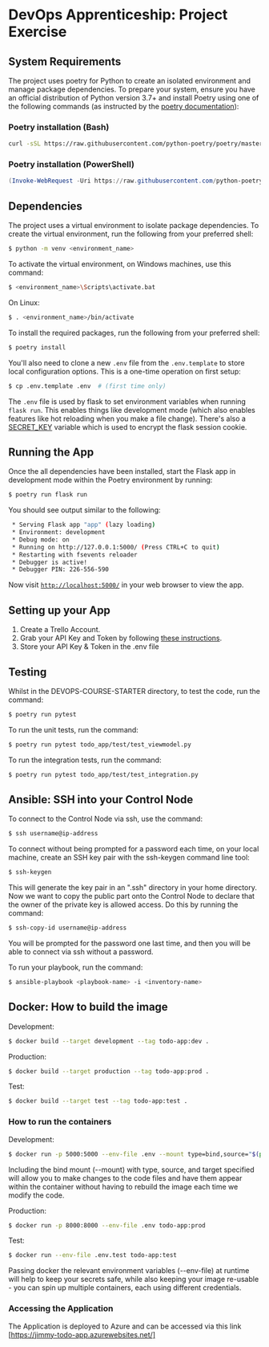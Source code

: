# DevOps Apprenticeship: Project Exercise

## System Requirements

The project uses poetry for Python to create an isolated environment and manage package dependencies. To prepare your system, ensure you have an official distribution of Python version 3.7+ and install Poetry using one of the following commands (as instructed by the [poetry documentation](https://python-poetry.org/docs/#system-requirements)):

### Poetry installation (Bash)

```bash
curl -sSL https://raw.githubusercontent.com/python-poetry/poetry/master/install-poetry.py | python -
```

### Poetry installation (PowerShell)

```powershell
(Invoke-WebRequest -Uri https://raw.githubusercontent.com/python-poetry/poetry/master/install-poetry.py -UseBasicParsing).Content | python -
```

## Dependencies

The project uses a virtual environment to isolate package dependencies. To create the virtual environment, run the following from your preferred shell:

```bash
$ python -m venv <environment_name>
```

To activate the virtual environment, on Windows machines, use this command:

```bash
$ <environment_name>\Scripts\activate.bat
```

On Linux:

```bash
$ . <environment_name>/bin/activate
```

To install the required packages, run the following from your preferred shell:

```bash
$ poetry install
```

You'll also need to clone a new `.env` file from the `.env.template` to store local configuration options. This is a one-time operation on first setup:

```bash
$ cp .env.template .env  # (first time only)
```

The `.env` file is used by flask to set environment variables when running `flask run`. This enables things like development mode (which also enables features like hot reloading when you make a file change). There's also a [SECRET_KEY](https://flask.palletsprojects.com/en/1.1.x/config/#SECRET_KEY) variable which is used to encrypt the flask session cookie.

## Running the App

Once the all dependencies have been installed, start the Flask app in development mode within the Poetry environment by running:
```bash
$ poetry run flask run
```

You should see output similar to the following:
```bash
 * Serving Flask app "app" (lazy loading)
 * Environment: development
 * Debug mode: on
 * Running on http://127.0.0.1:5000/ (Press CTRL+C to quit)
 * Restarting with fsevents reloader
 * Debugger is active!
 * Debugger PIN: 226-556-590
```
Now visit [`http://localhost:5000/`](http://localhost:5000/) in your web browser to view the app.

## Setting up your App

1. Create a Trello Account.
2. Grab your API Key and Token by following [these instructions](https://trello.com/app-key).
3. Store your API Key & Token in the .env file

## Testing 

Whilst in the DEVOPS-COURSE-STARTER directory, to test the code, run the command:
```bash
$ poetry run pytest
```

To run the unit tests, run the command:
```bash
$ poetry run pytest todo_app/test/test_viewmodel.py
```

To run the integration tests, run the command:
```bash
$ poetry run pytest todo_app/test/test_integration.py
```

## Ansible: SSH into your Control Node

To connect to the Control Node via ssh, use the command:
```bash
$ ssh username@ip-address
```

To connect without being prompted for a password each time, on your local machine, create an SSH key pair with the ssh-keygen command line tool:
```bash
$ ssh-keygen
```

This will generate the key pair in an ".ssh" directory in your home directory. Now we want to copy the public part onto the Control Node to declare that the owner of the private key is allowed access. Do this by running the command:
```bash
$ ssh-copy-id username@ip-address
```

You will be prompted for the password one last time, and then you will be able to connect via ssh without a password.

To run your playbook, run the command: 
```bash
$ ansible-playbook <playbook-name> -i <inventory-name>
```
## Docker: How to build the image

Development:
```bash
$ docker build --target development --tag todo-app:dev .
```

Production:
```bash
$ docker build --target production --tag todo-app:prod .
```

Test:
```bash
$ docker build --target test --tag todo-app:test .
```

### How to run the containers

Development:
```bash
$ docker run -p 5000:5000 --env-file .env --mount type=bind,source="$(pwd)"/todo_app,target=/app/todo_app todo-app:dev
```

Including the bind mount (--mount) with type, source, and target specified will allow you to make changes to the code files and have them appear within the container without having to rebuild the image each time we modify the code.

Production:
```bash
$ docker run -p 8000:8000 --env-file .env todo-app:prod
```

Test:
```bash
$ docker run --env-file .env.test todo-app:test
```

Passing docker the relevant environment variables (--env-file) at runtime will help to keep your secrets safe, while also keeping your image re-usable - you can spin up multiple containers, each using different credentials.

### Accessing the Application

The Application is deployed to Azure and can be accessed via this link [https://jimmy-todo-app.azurewebsites.net/]





